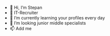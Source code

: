- 👋 Hi, I’m Stepan
- 👀 IT-Recruiter 
- 🌱 I’m currently learning your profiles every day
- 💞️ I’m looking junior middle specialists
- 📫 Add me
